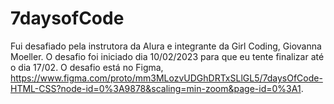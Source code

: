 # 7daysofCode

Fui desafiado pela instrutora da Alura e integrante da Girl Coding, Giovanna Moeller. O desafio foi iniciado dia 10/02/2023 para que eu tente finalizar até o dia 17/02.
O desafio está no Figma, https://www.figma.com/proto/mm3MLozvUDGhDRTxSLlGL5/7daysOfCode-HTML-CSS?node-id=0%3A9878&scaling=min-zoom&page-id=0%3A1.

